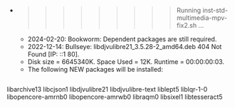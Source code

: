 * >>>>>>>>> Running inst-std-multimedia-mpv-fix2.sh ...
  * 2024-02-20: Bookworm: Dependent packages are still required.
  * 2022-12-14: Bullseye: libdjvulibre21_3.5.28-2_amd64.deb  404  Not Found [IP: ::1 80].
  * Disk size = 6645340K. Space Used = 12K. Runtime = 00:00:00:03.
  * The following NEW packages will be installed:
  ```bash
libarchive13 libcjson1 libdjvulibre21 libdjvulibre-text liblept5
liblqr-1-0 libopencore-amrnb0 libopencore-amrwb0 libraqm0 libsixel1
libtesseract5
  ```
